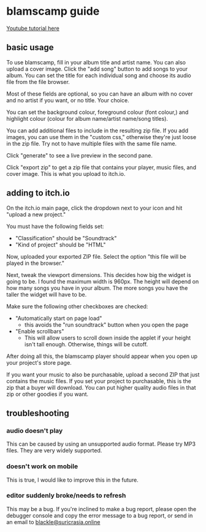 # blamscamp guide

[Youtube tutorial here](https://www.youtube.com/watch?v=fE6G0zSec1E)

## basic usage

To use blamscamp, fill in your album title and artist name. You can also upload a cover image. Click the "add song" button to add songs to your album. You can set the title for each individual song and choose its audio file from the file browser.

Most of these fields are optional, so you can have an album with no cover and no artist if you want, or no title. Your choice.

You can set the background colour, foreground colour (font colour,) and highlight colour (colour for album name/artist name/song titles).

You can add additional files to include in the resulting zip file. If you add images, you can use them in the "custom css," otherwise they're just loose in the zip file. Try not to have multiple files with the same file name.

Click "generate" to see a live preview in the second pane.

Click "export zip" to get a zip file that contains your player, music files, and cover image. This is what you upload to itch.io.

## adding to itch.io

On the itch.io main page, click the dropdown next to your icon and hit "upload a new project."

You must have the following fields set:

 - "Classification" should be "Soundtrack"
 - "Kind of project" should be "HTML"

Now, uploaded your exported ZIP file. Select the option "this file will be played in the browser."

Next, tweak the viewport dimensions. This decides how big the widget is going to be. I found the maximum width is 960px. The height will depend on how many songs you have in your album. The more songs you have the taller the widget will have to be.

Make sure the following other checkboxes are checked:

 - "Automatically start on page load"
   - this avoids the "run soundtrack" button when you open the page
 - "Enable scrollbars"
   - This will allow users to scroll down inside the applet if your height isn't tall enough. Otherwise, things will be cutoff.

After doing all this, the blamscamp player should appear when you open up your project's store page.

If you want your music to also be purchasable, upload a second ZIP that just contains the music files. If you set your project to purchasable, this is the zip that a buyer will download. You can put higher quality audio files in that zip or other goodies if you want.

## troubleshooting

### audio doesn't play

This can be caused by using an unsupported audio format. Please try MP3 files. They are very widely supported.

### doesn't work on mobile

This is true, I would like to improve this in the future.

### editor suddenly broke/needs to refresh

This may be a bug. If you're inclined to make a bug report, please open the debugger console and copy the error message to a bug report, or send in an email to blackle@suricrasia.online
